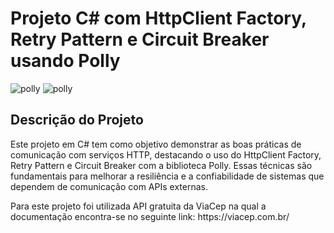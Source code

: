 # Projeto C# com HttpClient Factory, Retry Pattern e Circuit Breaker usando Polly

<img src="https://camo.githubusercontent.com/fe36b1ffa6a31627b5e9cfe16fd41c2a0b1cabff61abe80611b130cb4cd01f0a/68747470733a2f2f7261772e6769746875622e636f6d2f4170702d764e6578742f506f6c6c792f6d61696e2f506f6c6c792d4c6f676f2e706e67" alt="polly">
<img src="[https://camo.githubusercontent.com/fe36b1ffa6a31627b5e9cfe16fd41c2a0b1cabff61abe80611b130cb4cd01f0a/68747470733a2f2f7261772e6769746875622e636f6d2f4170702d764e6578742f506f6c6c792f6d61696e2f506f6c6c792d4c6f676f2e706e67](https://growiz.com.br/vale-a-pena-estudar-csharp/)" alt="polly">
<h2>Descrição do Projeto</h2>
<p>Este projeto em C# tem como objetivo demonstrar as boas práticas de comunicação com serviços HTTP, destacando o uso do HttpClient Factory, Retry Pattern e Circuit Breaker com a biblioteca Polly. Essas técnicas são fundamentais para melhorar a resiliência e a confiabilidade de sistemas que dependem de comunicação com APIs externas.</p>
<p>Para este projeto foi utilizada API gratuita da ViaCep na qual a documentação encontra-se no seguinte link: https://viacep.com.br/</p>



